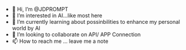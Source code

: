 - 👋 Hi, I’m @JDPROMPT
- 👀 I’m interested in AI...like most here
- 🌱 I’m currently learning about possinbilities to enhance my personal world by AI
- 💞️ I’m looking to collaborate on API/ APP Connection
- 📫 How to reach me ... leave me a note

<!---
JDPROMPT/JDPROMPT is a ✨ special ✨ repository because its `README.md` (this file) appears on your GitHub profile.
You can click the Preview link to take a look at your changes.
--->
